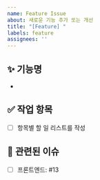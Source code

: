 ```yaml
---
name: Feature Issue
about: 새로운 기능 추가 또는 개선
title: "[Feature] "
labels: feature
assignees: ''
---
```


## ✨ 기능명
- 

## ✅ 작업 항목
- [ ] 항목별 할 일 리스트를 작성

## 🔗 관련된 이슈
- [ ] 프론트엔드: #13